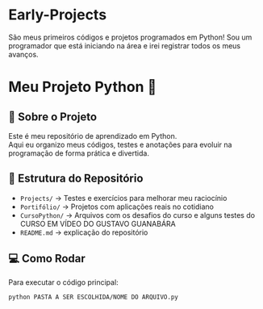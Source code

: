 # Early-Projects
São meus primeiros códigos e projetos programados em Python!
Sou um programador que está iniciando na área e irei registrar todos os meus avanços.

# Meu Projeto Python 🚀

## 🌟 Sobre o Projeto
Este é meu repositório de aprendizado em Python.  
Aqui eu organizo meus códigos, testes e anotações para evoluir na programação de forma prática e divertida.

## 📂 Estrutura do Repositório
- `Projects/` → Testes e exercícios para melhorar meu raciocínio
- `Portifólio/` → Projetos com aplicações reais no cotidiano 
- `CursoPython/` → Arquivos com os desafios do curso e alguns testes do CURSO EM VÍDEO DO GUSTAVO GUANABÁRA
- `README.md` → explicação do repositório

## 💻 Como Rodar
Para executar o código principal:
```bash
python PASTA A SER ESCOLHIDA/NOME DO ARQUIVO.py

